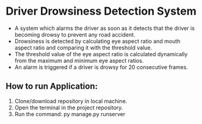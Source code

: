 # Driver Drowsiness Detection System

- A system which alarms the driver as soon as it detects that the driver is becoming drowsy to prevent any road accident.
- Drowsiness is detected by calculating eye aspect ratio and mouth aspect ratio and comparing it with the threshold value.
- The threshold value of the eye aspect ratio is calculated dynamically from the maximum and minimum eye aspect ratios.
- An alarm is triggered if a driver is drowsy for 20 consecutive frames.

## How to run Application:

1. Clone/download repository in local machine.
2. Open the terminal in the project repository.
3. Run the command: py manage.py runserver
